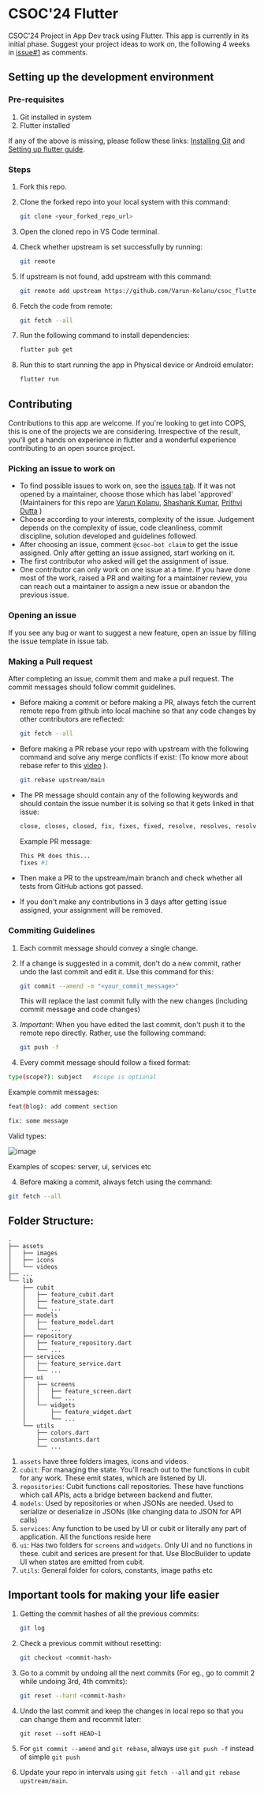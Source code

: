 # CSOC'24 Flutter

CSOC'24 Project in App Dev track using Flutter.
This app is currently in its initial phase. Suggest your project ideas to work on, the following 4 weeks in [issue#1](https://github.com/Varun-Kolanu/csoc_flutter/issues/1) as comments.

## Setting up the development environment

### Pre-requisites

1. Git installed in system
2. Flutter installed

If any of the above is missing, please follow these links: [Installing Git](https://github.com/git-guides/install-git) and [Setting up flutter guide](https://www.notion.so/CSOC-24-Flutter-b407f567205540f0984f54b1c02bd1e6#5a8bdb1ba80d4901ab8fd4f0e811587a).

### Steps

1. Fork this repo.
2. Clone the forked repo into your local system with this command:

   ```bash
   git clone <your_forked_repo_url>
   ```

3. Open the cloned repo in VS Code terminal.
4. Check whether upstream is set successfully by running:
   ```bash
   git remote
   ```
5. If upstream is not found, add upstream with this command:

   ```bash
   git remote add upstream https://github.com/Varun-Kolanu/csoc_flutter.git
   ```

6. Fetch the code from remote:
   ```bash
   git fetch --all
   ```
7. Run the following command to install dependencies:

   ```bash
   flutter pub get
   ```

8. Run this to start running the app in Physical device or Android emulator:
   ```bash
   flutter run
   ```

## Contributing

Contributions to this app are welcome.
If you're looking to get into COPS, this is one of the projects we are considering. Irrespective of the result, you'll get a hands on experience in flutter and a wonderful experience contributing to an open source project.

### Picking an issue to work on

- To find possible issues to work on, see the [issues tab](https://github.com/Varun-Kolanu/csoc_flutter/issues). If it was not opened by a maintainer, choose those which has label 'approved' (Maintainers for this repo are [Varun Kolanu](https://github.com/Varun-Kolanu/), [Shashank Kumar](https://github.com/shashankiitbhu), [Prithvi Dutta](https://github.com/prithvihehe) )
- Choose according to your interests, complexity of the issue. Judgement depends on the complexity of issue, code cleanliness, commit discipline, solution developed and guidelines followed.
- After choosing an issue, comment `@csoc-bot claim` to get the issue assigned. Only after getting an issue assigned, start working on it.
- The first contributor who asked will get the assignment of issue.
- One contributor can only work on one issue at a time. If you have done most of the work, raised a PR and waiting for a maintainer review, you can reach out a maintainer to assign a new issue or abandon the previous issue.

### Opening an issue

If you see any bug or want to suggest a new feature, open an issue by filling the issue template in issue tab.

### Making a Pull request

After completing an issue, commit them and make a pull request. The commit messages should follow commit guidelines.

- Before making a commit or before making a PR, always fetch the current remote repo from github into local machine so that any code changes by other contributors are reflected:
  ```bash
  git fetch --all
  ```
- Before making a PR rebase your repo with upstream with the following command and solve any merge conflicts if exist: (To know more about rebase refer to this [video](https://youtu.be/4aIazhclURE?feature=shared) ).

  ```bash
  git rebase upstream/main
  ```

- The PR message should contain any of the following keywords and should contain the issue number it is solving so that it gets linked in that issue:

  ```bash
  close, closes, closed, fix, fixes, fixed, resolve, resolves, resolved
  ```

  Example PR message:

  ```bash
  This PR does this...
  fixes #1
  ```

- Then make a PR to the upstream/main branch and check whether all tests from GitHub actions got passed.
- If you don't make any contributions in 3 days after getting issue assigned, your assignment will be removed.

### Commiting Guidelines

1. Each commit message should convey a single change.
2. If a change is suggested in a commit, don't do a new commit, rather undo the last commit and edit it. Use this command for this:

   ```bash
   git commit --amend -m "<your_commit_message>"
   ```

   This will replace the last commit fully with the new changes (including commit message and code changes)

3. _Important_: When you have edited the last commit, don't push it to the remote repo directly. Rather, use the following command:

   ```bash
   git push -f

   ```

4. Every commit message should follow a fixed format:

```bash
type(scope?): subject   #scope is optional
```

Example commit messages:

```bash
feat(blog): add comment section

fix: some message
```

Valid types:

![image](https://github.com/Varun-Kolanu/csoc_flutter/assets/112728411/98bd81a3-9f21-49c0-adac-2ea850ccf952)

Examples of scopes: server, ui, services etc

4. Before making a commit, always fetch using the command:

```bash
git fetch --all
```

## Folder Structure:

```
.
├── assets
│   ├── images
│   ├── icons
│   └── videos
├── ...
└── lib
    ├── cubit
    │   ├── feature_cubit.dart
    │   ├── feature_state.dart
    │   └── ...
    ├── models
    │   ├── feature_model.dart
    │   └── ...
    ├── repository
    │   ├── feature_repository.dart
    │   └── ...
    ├── services
    │   ├── feature_service.dart
    │   └── ...
    ├── ui
    │   ├── screens
    │   │   ├── feature_screen.dart
    │   │   └── ...
    │   └── widgets
    │       ├── feature_widget.dart
    │       └── ...
    └── utils
        ├── colors.dart
        ├── constants.dart
        └── ...
```

1. `assets` have three folders images, icons and videos.
2. `cubit`: For managing the state. You'll reach out to the functions in cubit for any work. These emit states, which are listened by UI.
3. `repositories`: Cubit functions call repositories. These have functions which call APIs, acts a bridge between backend and flutter.
4. `models`: Used by repositories or when JSONs are needed. Used to serialize or deserialize in JSONs (like changing data to JSON for API calls)
5. `services`: Any function to be used by UI or cubit or literally any part of application. All the functions reside here
6. `ui`: Has two folders for `screens` and `widgets`. Only UI and no functions in these. cubit and serices are present for that. Use BlocBuilder to update UI when states are emitted from cubit.
7. `utils`: General folder for colors, constants, image paths etc

## Important tools for making your life easier

1. Getting the commit hashes of all the previous commits:

   ```bash
   git log
   ```

2. Check a previous commit without resetting:

   ```bash
   git checkout <commit-hash>
   ```

3. Go to a commit by undoing all the next commits (For eg., go to commit 2 while undoing 3rd, 4th commits):

   ```bash
   git reset --hard <commit-hash>
   ```

4. Undo the last commit and keep the changes in local repo so that you can change them and recommit later:

   ```
   git reset --soft HEAD~1
   ```

5. For `git commit --amend` and `git rebase`, always use `git push -f` instead of simple `git push`
6. Update your repo in intervals using `git fetch --all` and `git rebase upstream/main`.
